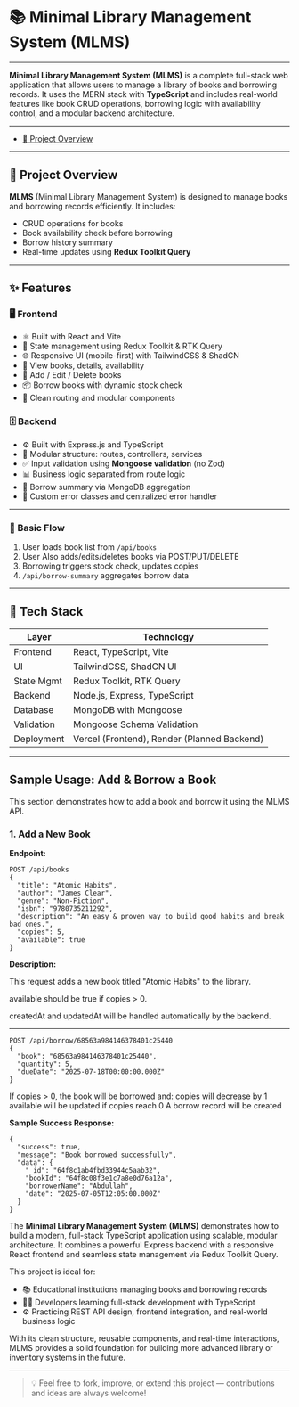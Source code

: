 # 📚 Minimal Library Management System (MLMS)
---

**Minimal Library Management System (MLMS)** is a complete full-stack web application that allows users to manage a library of books and borrowing records. It uses the MERN stack with **TypeScript** and includes real-world features like book CRUD operations, borrowing logic with availability control, and a modular backend architecture.

---



- [🎯 Project Overview](https://mlms-rust.vercel.app)

---

## 🎯 Project Overview

**MLMS** (Minimal Library Management System) is designed to manage books and borrowing records efficiently. It includes:

- CRUD operations for books
- Book availability check before borrowing
- Borrow history summary
- Real-time updates using **Redux Toolkit Query**

---


## ✨ Features

### 🖥️ Frontend

- ⚛️ Built with React and Vite
- 🔄 State management using Redux Toolkit & RTK Query
- 🌐 Responsive UI (mobile-first) with TailwindCSS & ShadCN
- 📖 View books, details, availability
- 📝 Add / Edit / Delete books
- 📦 Borrow books with dynamic stock check
- 🔗 Clean routing and modular components

### 🗄️ Backend

- ⚙️ Built with Express.js and TypeScript
- 🧩 Modular structure: routes, controllers, services
- ✅ Input validation using **Mongoose validation** (no Zod)
- 📊 Business logic separated from route logic
- 📃 Borrow summary via MongoDB aggregation
- 🧠 Custom error classes and centralized error handler

---


### 🔁 Basic Flow

1. User loads book list from `/api/books`
2. User Also adds/edits/deletes books via POST/PUT/DELETE
3. Borrowing triggers stock check, updates copies
4. `/api/borrow-summary` aggregates borrow data

---

## 🧰 Tech Stack

| Layer       | Technology                     |
|-------------|--------------------------------|
| Frontend    | React, TypeScript, Vite        |
| UI          | TailwindCSS, ShadCN UI         |
| State Mgmt  | Redux Toolkit, RTK Query       |
| Backend     | Node.js, Express, TypeScript   |
| Database    | MongoDB with Mongoose          |
| Validation  | Mongoose Schema Validation     |
| Deployment  | Vercel (Frontend), Render (Planned Backend) |

---



## Sample Usage: Add & Borrow a Book

This section demonstrates how to add a book and borrow it using the MLMS API.



###  1. Add a New Book

**Endpoint:**

```http
POST /api/books
{
  "title": "Atomic Habits",
  "author": "James Clear",
  "genre": "Non-Fiction",
  "isbn": "9780735211292",
  "description": "An easy & proven way to build good habits and break bad ones.",
  "copies": 5,
  "available": true
}
```
**Description:**

This request adds a new book titled "Atomic Habits" to the library.

available should be true if copies > 0.

createdAt and updatedAt will be handled automatically by the backend.

---


```
POST /api/borrow/68563a984146378401c25440
{
  "book": "68563a984146378401c25440",
  "quantity": 5,
  "dueDate": "2025-07-18T00:00:00.000Z"
}

```
If copies > 0, the book will be borrowed and:
copies will decrease by 1
available will be updated if copies reach 0
A borrow record will be created

**Sample Success Response:**
```
{
  "success": true,
  "message": "Book borrowed successfully",
  "data": {
    "_id": "64f8c1ab4fbd33944c5aab32",
    "bookId": "64f8c08f3e1c7a8e0d76a12a",
    "borrowerName": "Abdullah",
    "date": "2025-07-05T12:05:00.000Z"
  }
}
```



The **Minimal Library Management System (MLMS)** demonstrates how to build a modern, full-stack TypeScript application using scalable, modular architecture. It combines a powerful Express backend with a responsive React frontend and seamless state management via Redux Toolkit Query.

This project is ideal for:

- 📚 Educational institutions managing books and borrowing records
- 👨‍💻 Developers learning full-stack development with TypeScript
- ⚙️ Practicing REST API design, frontend integration, and real-world business logic

With its clean structure, reusable components, and real-time interactions, MLMS provides a solid foundation for building more advanced library or inventory systems in the future.

---

> 💡 Feel free to fork, improve, or extend this project — contributions and ideas are always welcome!




